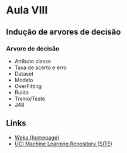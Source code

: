 # Aula VIII
## Indução de arvores de decisão
### Arvore de decisão
- Atributo classe
- Taxa de acerto e erro
- Dataset
- Modelo
- OverFitting
- Ruído
- Treino/Teste
- J48
## Links
- [Weka (homepage)](http://www.cs.waikato.ac.nz/ml/weka/)
- [UCI Machine Learning Repository (SITE)](http://archive.ics.uci.edu/ml/)
